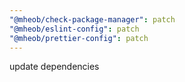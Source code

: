 ```yaml
---
"@mheob/check-package-manager": patch
"@mheob/eslint-config": patch
"@mheob/prettier-config": patch
---
```


update dependencies
